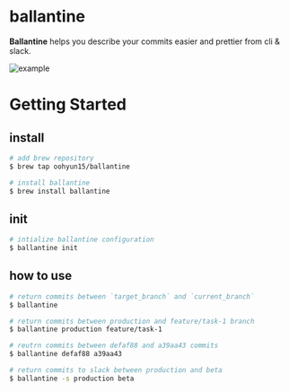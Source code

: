 # ballantine
**Ballantine** helps you describe your commits easier and prettier from cli & slack.

![example](https://user-images.githubusercontent.com/52606560/162619226-7275122c-ca55-4cab-b270-552e23149d4c.gif)

# Getting Started

## install
```bash
# add brew repository
$ brew tap oohyun15/ballantine

# install ballantine
$ brew install ballantine
```

## init
```bash
# intialize ballantine configuration
$ ballantine init
```

## how to use
```bash
# return commits between `target_branch` and `current_branch`
$ ballantine

# return commits between production and feature/task-1 branch
$ ballantine production feature/task-1

# reutrn commits between defaf88 and a39aa43 commits
$ ballantine defaf88 a39aa43

# return commits to slack between production and beta
$ ballantine -s production beta
```
